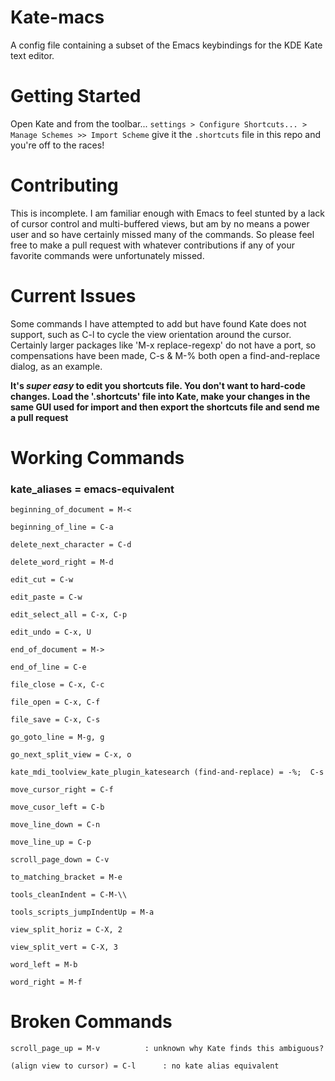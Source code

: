 # Kate-macs
A config file containing a subset of the Emacs keybindings for the KDE Kate text editor.

# Getting Started
Open Kate and from the toolbar...
`settings > Configure Shortcuts... > Manage Schemes >> Import Scheme`
give it the `.shortcuts` file in this repo and you're off to the races!

# Contributing
This is incomplete.
I am familiar enough with Emacs to feel stunted by a lack of cursor control and multi-buffered views, but am by no means a power user and so have certainly missed many of the commands. So please feel free to make a pull request with whatever contributions if any of your favorite commands were unfortunately missed.

# Current Issues
Some commands I have attempted to add but have found Kate does not support, such as C-l to cycle the view orientation around the cursor.
Certainly larger packages like 'M-x replace-regexp' do not have a port, so compensations have been made, C-s & M-% both open a find-and-replace dialog, as an example.

**It's _super easy_ to edit you shortcuts file. You don't want to hard-code changes.
Load the '.shortcuts' file into Kate, make your changes in the same GUI used for import and then export the shortcuts file and send me a pull request**

# Working Commands
### kate_aliases = emacs-equivalent
```
beginning_of_document = M-<

beginning_of_line = C-a

delete_next_character = C-d

delete_word_right = M-d

edit_cut = C-w

edit_paste = C-w

edit_select_all = C-x, C-p

edit_undo = C-x, U

end_of_document = M->

end_of_line = C-e

file_close = C-x, C-c

file_open = C-x, C-f

file_save = C-x, C-s

go_goto_line = M-g, g

go_next_split_view = C-x, o

kate_mdi_toolview_kate_plugin_katesearch (find-and-replace) = -%;  C-s

move_cursor_right = C-f

move_cusor_left = C-b

move_line_down = C-n

move_line_up = C-p

scroll_page_down = C-v

to_matching_bracket = M-e

tools_cleanIndent = C-M-\\

tools_scripts_jumpIndentUp = M-a

view_split_horiz = C-X, 2

view_split_vert = C-X, 3

word_left = M-b

word_right = M-f
```

# Broken Commands
```
scroll_page_up = M-v		  : unknown why Kate finds this ambiguous?

(align view to cursor) = C-l 	  : no kate alias equivalent
```
